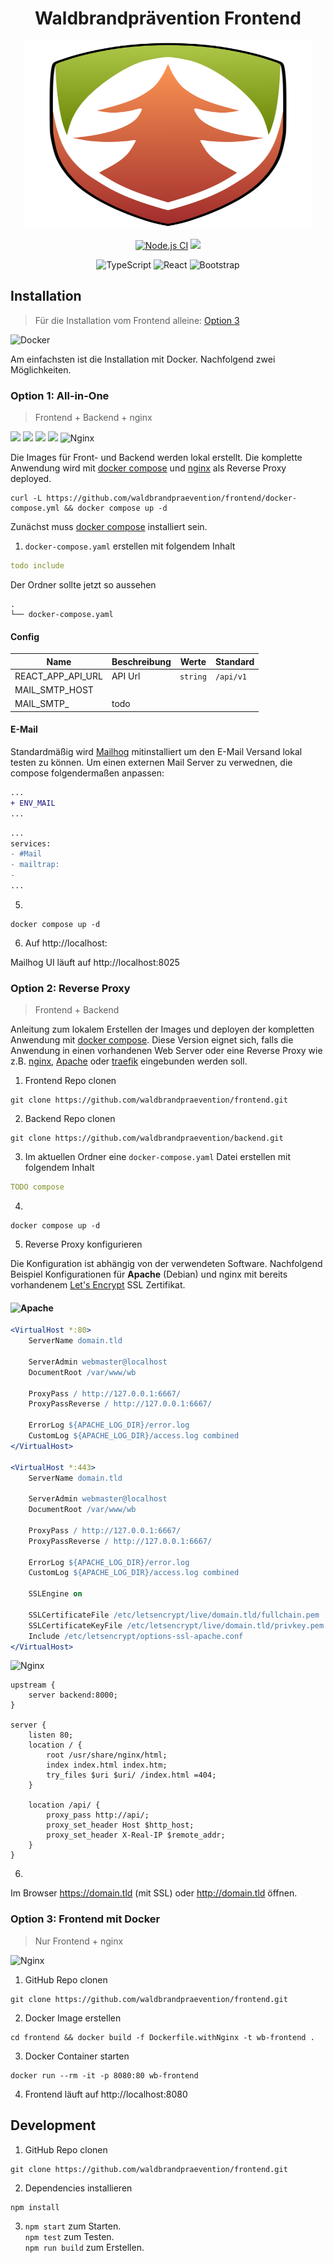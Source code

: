 <h1 align="center">Waldbrandprävention Frontend</h1>
<p align="center">   
    <img width="460" height="300" src="src/assets/img/logo-v1.svg">
</p>

<div align="center">

[![Node.js CI](https://img.shields.io/github/workflow/status/waldbrandpraevention/frontend/Node.js%20CI?style=for-the-badge)](https://github.com/waldbrandpraevention/frontend/actions/workflows/node.js.yml)
![](https://img.shields.io/github/commit-activity/m/waldbrandpraevention/frontend?style=for-the-badge)

![TypeScript](https://img.shields.io/badge/typescript-%23007ACC.svg?style=for-the-badge&logo=typescript&logoColor=white)
![React](https://img.shields.io/badge/react-%2320232a.svg?style=for-the-badge&logo=react&logoColor=%2361DAFB)
![Bootstrap](https://img.shields.io/badge/bootstrap-%23563D7C.svg?style=for-the-badge&logo=bootstrap&logoColor=white)


</div>


## Installation
> Für die Installation vom Frontend alleine: [Option 3](#option-3-frontend-mit-docker)



![Docker](https://img.shields.io/badge/docker-%230db7ed.svg?style=for-the-badge&logo=docker&logoColor=white)

Am einfachsten ist die Installation mit Docker. Nachfolgend zwei Möglichkeiten.
### Option 1: All-in-One
> Frontend + Backend + nginx


![](https://img.shields.io/badge/-frontend-red?style=for-the-badge)
![](https://img.shields.io/badge/-+-grey?style=for-the-badge)
![](https://img.shields.io/badge/-backend-blue?style=for-the-badge)
![](https://img.shields.io/badge/-+-grey?style=for-the-badge)
![Nginx](https://img.shields.io/badge/nginx-%23009639.svg?style=for-the-badge&logo=nginx&logoColor=white)

Die Images für Front- und Backend werden lokal erstellt. Die komplette Anwendung wird mit [docker compose](https://docs.docker.com/compose/) und [nginx](https://www.nginx.org/) als Reverse Proxy deployed.


```
curl -L https://github.com/waldbrandpraevention/frontend/docker-compose.yml && docker compose up -d
```

Zunächst muss [docker compose](https://docs.docker.com/compose/install/) installiert sein.

1. `docker-compose.yaml` erstellen mit folgendem Inhalt
```yaml
todo include
```

Der Ordner sollte jetzt so aussehen
```
.
└── docker-compose.yaml
```
#### Config

| Name | Beschreibung | Werte | Standard
|---|---|---|---|
| REACT_APP_API_URL | API Url | `string` | `/api/v1` |
| MAIL_SMTP_HOST |  |  | |
| MAIL_SMTP_ | todo |  | |
#### E-Mail
Standardmäßig wird [Mailhog]() mitinstalliert um den E-Mail Versand lokal testen zu können. Um einen externen Mail Server zu verwednen, die compose folgendermaßen anpassen:
```diff
...
+ ENV_MAIL
...
```
```diff
...
services:
- #Mail
- mailtrap: 
-
...
```

5. 
```
docker compose up -d
```
6. Auf http://localhost:
  
  Mailhog UI läuft auf http://localhost:8025

### Option 2: Reverse Proxy
> Frontend + Backend



Anleitung zum lokalem Erstellen der Images und deployen der kompletten Anwendung mit [docker compose](https://docs.docker.com/compose/). Diese Version eignet sich, falls die Anwendung in einen vorhandenen Web Server oder eine Reverse Proxy wie z.B. [nginx](https://www.nginx.org/), [Apache](https://httpd.apache.org/) oder [traefik](https://traefik.io/traefik/) eingebunden werden soll. 

1. Frontend Repo clonen
```
git clone https://github.com/waldbrandpraevention/frontend.git
```
2. Backend Repo clonen
```
git clone https://github.com/waldbrandpraevention/backend.git
```
3. Im aktuellen Ordner eine `docker-compose.yaml` Datei erstellen mit folgendem Inhalt
```yaml
TODO compose
```
4. 
```
docker compose up -d
```
5. Reverse Proxy konfigurieren

Die Konfiguration ist abhängig von der verwendeten Software. Nachfolgend Beispiel Konfigurationen für **Apache** (Debian) und nginx mit bereits vorhandenem [Let's Encrypt](https://letsencrypt.org/de/) SSL Zertifikat.

#### ![Apache](https://img.shields.io/badge/apache-%23D42029.svg?style=for-the-badge&logo=apache&logoColor=white)

<!--  - 5.1. vHost erstellen `touch /var/www/sites-available/wb.conf` mit folgender Config 
 -->
```apache 
<VirtualHost *:80>
    ServerName domain.tld

    ServerAdmin webmaster@localhost
    DocumentRoot /var/www/wb

    ProxyPass / http://127.0.0.1:6667/
    ProxyPassReverse / http://127.0.0.1:6667/

    ErrorLog ${APACHE_LOG_DIR}/error.log
    CustomLog ${APACHE_LOG_DIR}/access.log combined
</VirtualHost>

<VirtualHost *:443>
    ServerName domain.tld

    ServerAdmin webmaster@localhost
    DocumentRoot /var/www/wb

    ProxyPass / http://127.0.0.1:6667/
    ProxyPassReverse / http://127.0.0.1:6667/

    ErrorLog ${APACHE_LOG_DIR}/error.log
    CustomLog ${APACHE_LOG_DIR}/access.log combined

    SSLEngine on

    SSLCertificateFile /etc/letsencrypt/live/domain.tld/fullchain.pem
    SSLCertificateKeyFile /etc/letsencrypt/live/domain.tld/privkey.pem
    Include /etc/letsencrypt/options-ssl-apache.conf
</VirtualHost>
```

![Nginx](https://img.shields.io/badge/nginx-%23009639.svg?style=for-the-badge&logo=nginx&logoColor=white)


```nginx
upstream {
    server backend:8000;
}

server {
    listen 80;
    location / {
        root /usr/share/nginx/html;
        index index.html index.htm;
        try_files $uri $uri/ /index.html =404;
    }

    location /api/ {
        proxy_pass http://api/;
        proxy_set_header Host $http_host;
        proxy_set_header X-Real-IP $remote_addr;
    }
}

```

6.
Im Browser https://domain.tld (mit SSL) oder http://domain.tld öffnen.

### Option 3: Frontend mit Docker
> Nur Frontend + nginx

![Nginx](https://img.shields.io/badge/nginx-%23009639.svg?style=for-the-badge&logo=nginx&logoColor=white)



1. GitHub Repo clonen
```
git clone https://github.com/waldbrandpraevention/frontend.git
```
2. Docker Image erstellen
```
cd frontend && docker build -f Dockerfile.withNginx -t wb-frontend .
```
3. Docker Container starten
```
docker run --rm -it -p 8080:80 wb-frontend
```
4. Frontend läuft auf http://localhost:8080


## Development

1. GitHub Repo clonen
```
git clone https://github.com/waldbrandpraevention/frontend.git
```

2. Dependencies installieren
```
npm install
```

3. `npm start` zum Starten.<br>
`npm test` zum Testen.<br>
`npm run build` zum Erstellen.


